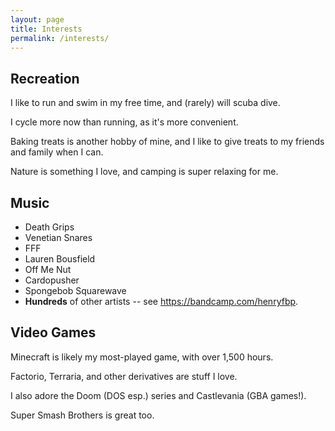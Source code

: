 ```yaml
---
layout: page
title: Interests
permalink: /interests/
---
```


## Recreation

I like to run and swim in my free time, and (rarely) will scuba dive.

I cycle more now than running, as it's more convenient.

Baking treats is another hobby of mine, and I like to give treats to my friends and family when I can.

Nature is something I love, and camping is super relaxing for me.

## Music

- Death Grips
- Venetian Snares
- FFF
- Lauren Bousfield
- Off Me Nut
- Cardopusher
- Spongebob Squarewave
- **Hundreds** of other artists -- see <https://bandcamp.com/henryfbp>.

## Video Games

Minecraft is likely my most-played game, with over 1,500 hours.

Factorio, Terraria, and other derivatives are stuff I love.

I also adore the Doom (DOS esp.) series and Castlevania (GBA games!).

Super Smash Brothers is great too.